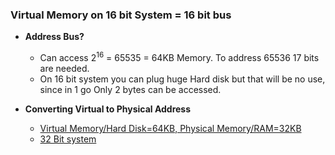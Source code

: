 ### Virtual Memory on 16 bit System = 16 bit bus 
- **Address Bus?**
  - Can access 2<sup>16</sup> = 65535 = 64KB Memory. To address 65536 17 bits are needed.
  - On 16 bit system you can plug huge Hard disk but that will be no use, since in 1 go Only 2 bytes can be accessed.

- **Converting Virtual to Physical Address** 
  - [Virtual Memory/Hard Disk=64KB, Physical Memory/RAM=32KB](Converting_Virtual_to_Physical_Address/HardDisk=64KB_RAM=32KB.md)
  - [32 Bit system](Converting_Virtual_to_Physical_Address)
 

